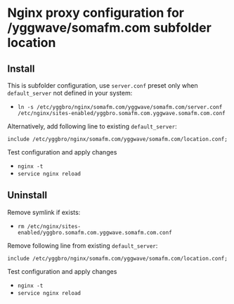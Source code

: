 # Nginx proxy configuration for /yggwave/somafm.com subfolder location

## Install

This is subfolder configuration, use `server.conf` preset only when `default_server` not defined in your system:

* `ln -s /etc/yggbro/nginx/somafm.com/yggwave/somafm.com/server.conf /etc/nginx/sites-enabled/yggbro.somafm.com.yggwave.somafm.com.conf`

Alternatively, add following line to existing `default_server`:

```
include /etc/yggbro/nginx/somafm.com/yggwave/somafm.com/location.conf;
```

Test configuration and apply changes

* `nginx -t`
* `service nginx reload`

## Uninstall

Remove symlink if exists:

* `rm /etc/nginx/sites-enabled/yggbro.somafm.com.yggwave.somafm.com.conf`

Remove following line from existing `default_server`:

```
include /etc/yggbro/nginx/somafm.com/yggwave/somafm.com/location.conf;
```

Test configuration and apply changes

* `nginx -t`
* `service nginx reload`